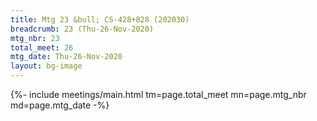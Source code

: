 ```yaml
---
title: Mtg 23 &bull; CS-428+828 (202030)
breadcrumb: 23 (Thu-26-Nov-2020)
mtg_nbr: 23
total_meet: 26
mtg_date: Thu-26-Nov-2020
layout: bg-image
---
```


{%- include meetings/main.html
    tm=page.total_meet
    mn=page.mtg_nbr
    md=page.mtg_date
-%}
